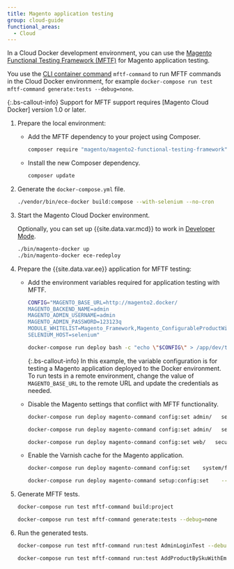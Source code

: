 ```yaml
---
title: Magento application testing
group: cloud-guide
functional_areas:
  - Cloud
---
```


In a Cloud Docker development environment, you can use the [Magento Functional Testing Framework (MFTF)][MFTF docs] for Magento application testing.

You use the [CLI container command] `mftf-command` to run MFTF commands in the Cloud Docker environment, for example `docker-compose run test mftf-command generate:tests --debug=none`.

{:.bs-callout-info}
Support for MFTF support requires [Magento Cloud Docker] version 1.0 or later.

1. Prepare the local environment:

   -  Add the MFTF dependency to your project using Composer.

      ```bash
      composer require "magento/magento2-functional-testing-framework" --no-update
      ```

   -  Install the new Composer dependency.

      ```bash
      composer update
      ```

1. Generate the `docker-compose.yml` file.

    ```bash
    ./vendor/bin/ece-docker build:compose --with-selenium --no-cron
    ```

1. Start the Magento Cloud Docker environment.

    Optionally, you can set up {{site.data.var.mcd}} to work in [Developer Mode].

    ```bash
    ./bin/magento-docker up
    ./bin/magento-docker ece-redeploy
    ```

1. Prepare the {{site.data.var.ee}} application for MFTF testing:

   -  Add the environment variables required for application testing with MFTF.

      ```bash
      CONFIG="MAGENTO_BASE_URL=http://magento2.docker/
      MAGENTO_BACKEND_NAME=admin
      MAGENTO_ADMIN_USERNAME=admin
      MAGENTO_ADMIN_PASSWORD=123123q
      MODULE_WHITELIST=Magento_Framework,Magento_ConfigurableProductWishlist,Magento_ConfigurableProductCatalogSearch
      SELENIUM_HOST=selenium"

      docker-compose run deploy bash -c "echo \"$CONFIG\" > /app/dev/tests/acceptance/.env"
      ```

      {:.bs-callout-info}
      In this example, the variable configuration is for testing a Magento application deployed to the Docker environment. To run tests in a remote environment, change the value of `MAGENTO_BASE_URL` to the remote URL and update the credentials as needed.

   -  Disable the Magento settings that conflict with MFTF functionality.

      ```bash
      docker-compose run deploy magento-command config:set admin/   security/admin_account_sharing 1
      ```

      ```bash
      docker-compose run deploy magento-command config:set admin/   security/use_form_key 0
      ```

      ```bash
      docker-compose run deploy magento-command config:set web/   secure/use_in_adminhtml 0
      ```

   -  Enable the Varnish cache for the Magento application.

      ```bash
      docker-compose run deploy magento-command config:set    system/full_page_cache/caching_application 2 --lock-env
      ```

      ```bash
      docker-compose run deploy magento-command setup:config:set    --http-cache-hosts=varnish
      ```

1. Generate MFTF tests.

   ```bash
   docker-compose run test mftf-command build:project
   ```

   ```bash
   docker-compose run test mftf-command generate:tests --debug=none
   ```

1. Run the generated tests.

   ```bash
   docker-compose run test mftf-command run:test AdminLoginTest --debug=none
   ```

   ```bash
   docker-compose run test mftf-command run:test AddProductBySkuWithEmptyQtyTest --debug=none
   ```

[MFTF docs]: {{site.baseurl}}/mftf/docs/introduction.html
[CLI container command]:  {{site.baseurl}}/cloud/docker/docker-containers-cli.html#cli-container-commands
[cloud-docker-repo]: https://github.com/magento/magento-cloud-docker
[developer mode]: {{site.baseurl}}/cloud/docker/docker-mode-developer.html
